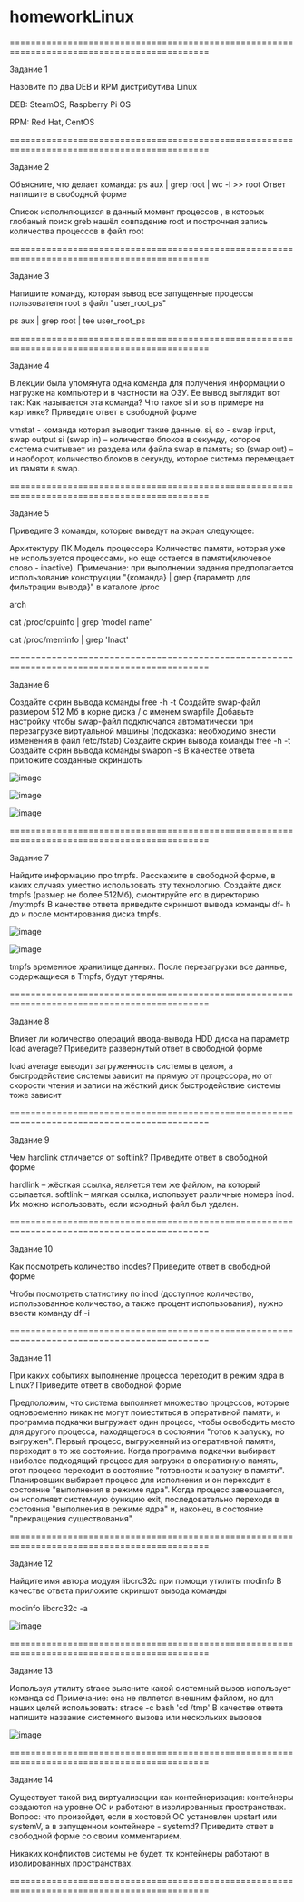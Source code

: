 # homeworkLinux

============================================================================================

Задание 1

Назовите по два DEB и RPM дистрибутива Linux

DEB: SteamOS, Raspberry Pi OS

RPM: Red Hat, CentOS

============================================================================================

Задание 2

Объясните, что делает команда:
ps aux | grep root | wc -l >> root
Ответ напишите в свободной форме

Список исполняющихся в данный момент процессов , в которых глобаный поиск greb нашёл совпадение root и построчная запись количества процессов в файл root

============================================================================================

Задание 3

Напишите команду, которая вывод все запущенные процессы пользователя root в файл "user_root_ps"

ps aux | grep root | tee user_root_ps

============================================================================================

Задание 4

В лекции была упомянута одна команда для получения информации о нагрузке на компьютер и в частности на ОЗУ.
Ее вывод выглядит вот так:
Как называется эта команда? Что такое si и so в примере на картинке?
Приведите ответ в свободной форме

vmstat - команда которая выводит такие данные. si, so - swap input, swap output
si (swap in) – количество блоков в секунду, которое система считывает из раздела или файла swap в память;
so (swap out) – и наоборот, количество блоков в секунду, которое система перемещает из памяти в swap.

============================================================================================

Задание 5

Приведите 3 команды, которые выведут на экран следующее:

Архитектуру ПК
Модель процессора
Количество памяти, которая уже не используется процессами, но еще остается в памяти(ключевое слово - inactive).
Примечание: при выполнении задания предполагается использование конструкции "{команда} | grep {параметр для фильтрации вывода}" в каталоге /proc

arch   

cat /proc/cpuinfo | grep 'model name'

cat /proc/meminfo | grep 'Inact'

============================================================================================

Задание 6

Создайте скрин вывода команды free -h -t
Создайте swap-файл размером 512 Мб в корне диска / с именем swapfile
Добавьте настройку чтобы swap-файл подключался автоматически при перезагрузке виртуальной машины (подсказка: необходимо внести изменения в файл /etc/fstab)
Создайте скрин вывода команды free -h -t
Создайте скрин вывода команды swapon -s
В качестве ответа приложите созданные скриншоты

![image](https://user-images.githubusercontent.com/98020376/166228494-29ca7365-236a-4b0c-94d5-59e4aeb0676c.png)

![image](https://user-images.githubusercontent.com/98020376/166229697-b9e4b414-d7c4-4d89-bce3-03e5e2f7546c.png)

![image](https://user-images.githubusercontent.com/98020376/166229783-89b35b62-46b2-4bc1-b431-b29a30cf565d.png)

============================================================================================

Задание 7

Найдите информацию про tmpfs.
Расскажите в свободной форме, в каких случаях уместно использовать эту технологию.
Создайте диск tmpfs (размер не более 512Мб), смонтируйте его в директорию /mytmpfs
В качестве ответа приведите скриншот вывода команды df- h до и после монтирования диска tmpfs.

![image](https://user-images.githubusercontent.com/98020376/166229938-bb9f3e5d-3052-4e48-9852-2991819035a9.png)

![image](https://user-images.githubusercontent.com/98020376/166230635-d81aa238-d5f1-47b0-8984-0debbd42deda.png)

tmpfs временное хранилище данных. После перезагрузки все данные, содержащиеся в Tmpfs, будут утеряны.

============================================================================================

Задание 8

Влияет ли количество операций ввода-вывода HDD диска на параметр load average?
Приведите развернутый ответ в свободной форме

load average выводит загруженность системы в целом, а быстродействие системы зависит на прямую от процессора, но от скорости чтения и записи на жёсткий диск быстродействие системы тоже зависит

============================================================================================

Задание 9

Чем hardlink отличается от softlink?
Приведите ответ в свободной форме

hardlink – жёсткая ссылка, является тем же файлом, на который ссылается.
softlink – мягкая ссылка, использует различные номера inod. Их можно использовать, если исходный файл был удален.

============================================================================================

Задание 10

Как посмотреть количество inodes?
Приведите ответ в свободной форме

Чтобы посмотреть статистику по inod (доступное количество, использованное количество, а также процент использования), нужно ввести команду
df -i

============================================================================================

Задание 11

При каких событиях выполнение процесса переходит в режим ядра в Linux?
Приведите ответ в свободной форме

Предположим, что система выполняет множество процессов, которые одновременно никак не могут поместиться в оперативной памяти, и программа подкачки выгружает один процесс, чтобы освободить место для другого процесса, находящегося в состоянии "готов к запуску, но выгружен". Первый процесс, выгруженный из оперативной памяти, переходит в то же состояние. Когда программа подкачки выбирает наиболее подходящий процесс для загрузки в оперативную память, этот процесс переходит в состояние "готовности к запуску в памяти". Планировщик выбирает процесс для исполнения и он переходит в состояние "выполнения в режиме ядра". Когда процесс завершается, он исполняет системную функцию exit, последовательно переходя в состояния "выполнения в режиме ядра" и, наконец, в состояние "прекращения существования".

============================================================================================

Задание 12

Найдите имя автора модуля libcrc32c при помощи утилиты modinfo
В качестве ответа приложите скриншот вывода команды

modinfo libcrc32c -a

![image](https://user-images.githubusercontent.com/98020376/166234194-4a9b74c5-2055-4851-9fda-7a981ee9befb.png)

============================================================================================

Задание 13

Используя утилиту strace выясните какой системный вызов использует команда cd
Примечание: она не является внешним файлом, но для наших целей использовать: strace -c bash 'cd /tmp'
В качестве ответа напишите название системного вызова или нескольких вызовов

![image](https://user-images.githubusercontent.com/98020376/166234508-1082f8b3-c924-4a9e-bbce-f505fa47ce88.png)

============================================================================================

Задание 14

Существует такой вид виртуализации как контейнеризация: контейнеры создаются на уровне ОС и работают в изолированных пространствах.
Вопрос: что произойдет, если в хостовой ОС установлен upstart или systemV, а в запущенном контейнере - systemd?
Приведите ответ в свободной форме со своим комментарием.

Никаких конфликтов системы не будет, тк контейнеры работают в изолированных пространствах.

============================================================================================
